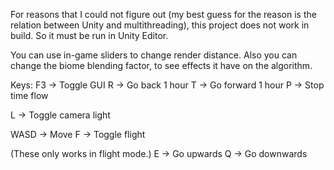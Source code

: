 For reasons that I could not figure out (my best guess for the reason is the relation between Unity and multithreading), this project does not work in build. So it must be run in Unity Editor. 

You can use in-game sliders to change render distance.
Also you can change the biome blending factor, to see effects it have on the algorithm.

Keys:
F3 -> Toggle GUI
R -> Go back 1 hour
T -> Go forward 1 hour
P -> Stop time flow

L -> Toggle camera light

WASD -> Move
F -> Toggle flight

(These only works in flight mode.)
E -> Go upwards
Q -> Go downwards
